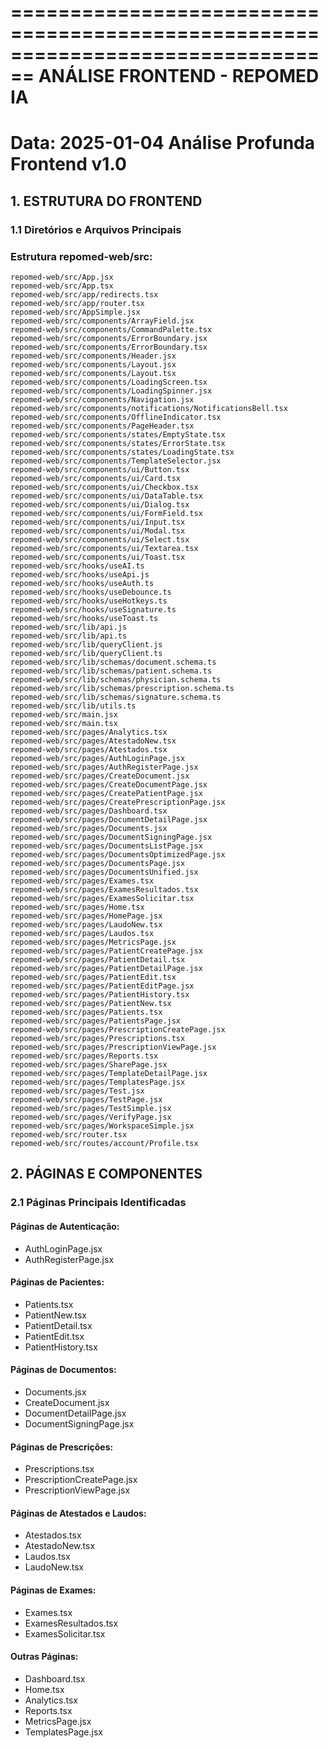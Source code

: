 ================================================================================
          ANÁLISE FRONTEND - REPOMED IA
================================================================================
Data: 2025-01-04
Análise Profunda Frontend v1.0
================================================================================

## 1. ESTRUTURA DO FRONTEND

### 1.1 Diretórios e Arquivos Principais
### Estrutura repomed-web/src:
```
repomed-web/src/App.jsx
repomed-web/src/App.tsx
repomed-web/src/app/redirects.tsx
repomed-web/src/app/router.tsx
repomed-web/src/AppSimple.jsx
repomed-web/src/components/ArrayField.jsx
repomed-web/src/components/CommandPalette.tsx
repomed-web/src/components/ErrorBoundary.jsx
repomed-web/src/components/ErrorBoundary.tsx
repomed-web/src/components/Header.jsx
repomed-web/src/components/Layout.jsx
repomed-web/src/components/Layout.tsx
repomed-web/src/components/LoadingScreen.tsx
repomed-web/src/components/LoadingSpinner.jsx
repomed-web/src/components/Navigation.jsx
repomed-web/src/components/notifications/NotificationsBell.tsx
repomed-web/src/components/OfflineIndicator.tsx
repomed-web/src/components/PageHeader.tsx
repomed-web/src/components/states/EmptyState.tsx
repomed-web/src/components/states/ErrorState.tsx
repomed-web/src/components/states/LoadingState.tsx
repomed-web/src/components/TemplateSelector.jsx
repomed-web/src/components/ui/Button.tsx
repomed-web/src/components/ui/Card.tsx
repomed-web/src/components/ui/Checkbox.tsx
repomed-web/src/components/ui/DataTable.tsx
repomed-web/src/components/ui/Dialog.tsx
repomed-web/src/components/ui/FormField.tsx
repomed-web/src/components/ui/Input.tsx
repomed-web/src/components/ui/Modal.tsx
repomed-web/src/components/ui/Select.tsx
repomed-web/src/components/ui/Textarea.tsx
repomed-web/src/components/ui/Toast.tsx
repomed-web/src/hooks/useAI.ts
repomed-web/src/hooks/useApi.js
repomed-web/src/hooks/useAuth.ts
repomed-web/src/hooks/useDebounce.ts
repomed-web/src/hooks/useHotkeys.ts
repomed-web/src/hooks/useSignature.ts
repomed-web/src/hooks/useToast.ts
repomed-web/src/lib/api.js
repomed-web/src/lib/api.ts
repomed-web/src/lib/queryClient.js
repomed-web/src/lib/queryClient.ts
repomed-web/src/lib/schemas/document.schema.ts
repomed-web/src/lib/schemas/patient.schema.ts
repomed-web/src/lib/schemas/physician.schema.ts
repomed-web/src/lib/schemas/prescription.schema.ts
repomed-web/src/lib/schemas/signature.schema.ts
repomed-web/src/lib/utils.ts
repomed-web/src/main.jsx
repomed-web/src/main.tsx
repomed-web/src/pages/Analytics.tsx
repomed-web/src/pages/AtestadoNew.tsx
repomed-web/src/pages/Atestados.tsx
repomed-web/src/pages/AuthLoginPage.jsx
repomed-web/src/pages/AuthRegisterPage.jsx
repomed-web/src/pages/CreateDocument.jsx
repomed-web/src/pages/CreateDocumentPage.jsx
repomed-web/src/pages/CreatePatientPage.jsx
repomed-web/src/pages/CreatePrescriptionPage.jsx
repomed-web/src/pages/Dashboard.tsx
repomed-web/src/pages/DocumentDetailPage.jsx
repomed-web/src/pages/Documents.jsx
repomed-web/src/pages/DocumentSigningPage.jsx
repomed-web/src/pages/DocumentsListPage.jsx
repomed-web/src/pages/DocumentsOptimizedPage.jsx
repomed-web/src/pages/DocumentsPage.jsx
repomed-web/src/pages/DocumentsUnified.jsx
repomed-web/src/pages/Exames.tsx
repomed-web/src/pages/ExamesResultados.tsx
repomed-web/src/pages/ExamesSolicitar.tsx
repomed-web/src/pages/Home.tsx
repomed-web/src/pages/HomePage.jsx
repomed-web/src/pages/LaudoNew.tsx
repomed-web/src/pages/Laudos.tsx
repomed-web/src/pages/MetricsPage.jsx
repomed-web/src/pages/PatientCreatePage.jsx
repomed-web/src/pages/PatientDetail.tsx
repomed-web/src/pages/PatientDetailPage.jsx
repomed-web/src/pages/PatientEdit.tsx
repomed-web/src/pages/PatientEditPage.jsx
repomed-web/src/pages/PatientHistory.tsx
repomed-web/src/pages/PatientNew.tsx
repomed-web/src/pages/Patients.tsx
repomed-web/src/pages/PatientsPage.jsx
repomed-web/src/pages/PrescriptionCreatePage.jsx
repomed-web/src/pages/Prescriptions.tsx
repomed-web/src/pages/PrescriptionViewPage.jsx
repomed-web/src/pages/Reports.tsx
repomed-web/src/pages/SharePage.jsx
repomed-web/src/pages/TemplateDetailPage.jsx
repomed-web/src/pages/TemplatesPage.jsx
repomed-web/src/pages/Test.jsx
repomed-web/src/pages/TestPage.jsx
repomed-web/src/pages/TestSimple.jsx
repomed-web/src/pages/VerifyPage.jsx
repomed-web/src/pages/WorkspaceSimple.jsx
repomed-web/src/router.tsx
repomed-web/src/routes/account/Profile.tsx
```


## 2. PÁGINAS E COMPONENTES

### 2.1 Páginas Principais Identificadas

#### Páginas de Autenticação:
- AuthLoginPage.jsx
- AuthRegisterPage.jsx

#### Páginas de Pacientes:
- Patients.tsx
- PatientNew.tsx
- PatientDetail.tsx
- PatientEdit.tsx
- PatientHistory.tsx

#### Páginas de Documentos:
- Documents.jsx
- CreateDocument.jsx
- DocumentDetailPage.jsx
- DocumentSigningPage.jsx

#### Páginas de Prescrições:
- Prescriptions.tsx
- PrescriptionCreatePage.jsx
- PrescriptionViewPage.jsx

#### Páginas de Atestados e Laudos:
- Atestados.tsx
- AtestadoNew.tsx
- Laudos.tsx
- LaudoNew.tsx

#### Páginas de Exames:
- Exames.tsx
- ExamesResultados.tsx
- ExamesSolicitar.tsx

#### Outras Páginas:
- Dashboard.tsx
- Home.tsx
- Analytics.tsx
- Reports.tsx
- MetricsPage.jsx
- TemplatesPage.jsx
